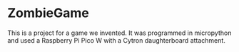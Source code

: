 # ZombieGame
This is a project for a game we invented. It was programmed in micropython and used a Raspberry Pi Pico W with a Cytron daughterboard attachment.
